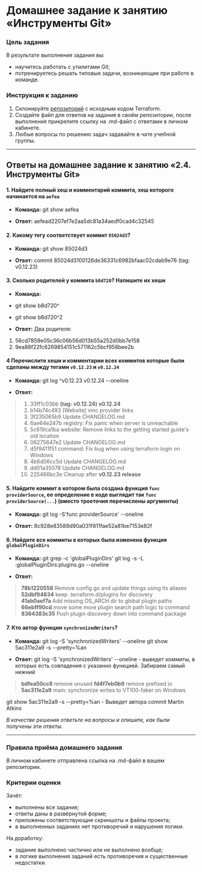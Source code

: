 # Домашнее задание к занятию «Инструменты Git»

### Цель задания

В результате выполнения задания вы:

* научитесь работать с утилитами Git;
* потренируетесь решать типовые задачи, возникающие при работе в команде. 

### Инструкция к заданию

1. Склонируйте [репозиторий](https://github.com/hashicorp/terraform) с исходным кодом Terraform.
2. Создайте файл для ответов на задания в своём репозитории, после выполнения прикрепите ссылку на .md-файл с ответами в личном кабинете.
3. Любые вопросы по решению задач задавайте в чате учебной группы.

------


## Ответы на домашнее задание к занятию «2.4. Инструменты Git»


#### **1.** Найдите полный хеш и комментарий коммита, хеш которого начинается на `aefea`

- **Команда:** 
git show aefea 

- **Ответ:** 
aefead2207ef7e2aa5dc81a34aedf0cad4c32545

#### **2.** Какому тегу соответствует коммит `85024d3`?

- **Команда:** 
git show 85024d3

- **Ответ:** 
commit 85024d3100126de36331c6982bfaac02cdab9e76 (tag: v0.12.23)


#### **3.** Сколько родителей у коммита `b8d720`? Напишите их хеши

- **Команда:** 
- git show b8d720^
- git show b8d720^2

- **Ответ:**
Два родителя:
1. 56cd7859e05c36c06b56d013b55a252d0bb7e158
1. 9ea88f22fc6269854151c571162c5bcf958bee2b


#### **4** Перечислите хеши и комментарии всех коммитов которые были сделаны между тегами `v0.12.23` и `v0.12.24`

- **Команда:** 
git log ^v0.12.23 v0.12.24 --oneline


- **Ответ:**
> 1. 33ff1c03bb **(tag: v0.12.24) v0.12.24**
> 2. b14b74c493 [Website] vmc provider links
> 1. 3f235065b9 Update CHANGELOG.md
> 2. 6ae64e247b registry: Fix panic when server is unreachable
> 1. 5c619ca1ba website: Remove links to the getting started guide's old location
> 1. 06275647e2 Update CHANGELOG.md
> 1. d5f9411f51 command: Fix bug when using terraform login on Windows
> 1. 4b6d06cc5d Update CHANGELOG.md
> 1. dd01a35078 Update CHANGELOG.md
> 1. 225466bc3e Cleanup after **v0.12.23 release**



#### **5.** Найдите коммит в котором была создана функция `func providerSource`, ее определение в коде выглядит так `func providerSource(...`) (вместо троеточия перечислены аргументы)

- **Команда:** 
git log -S'func providerSource' --oneline

- **Ответ:** 
8c928e83589d90a031f811fae52a81be7153e82f


#### **6.** Найдите все коммиты в которых была изменена функция `globalPluginDirs`

- **Команда:** 
git grep -c 'globalPluginDirs'
git log -s -L :globalPluginDirs:plugins.go --oneline

- **Ответ:**
> **78b1220558** Remove config.go and update things using its aliases  
> **52dbf94834** keep .terraform.d/plugins for discovery  
> **41ab0aef7a** Add missing OS_ARCH dir to global plugin paths  
> **66ebff90cd** move some more plugin search path logic to command  
> **8364383c35** Push plugin discovery down into command package  


#### **7.** Кто автор функции `synchronizedWriters`?

- **Команда:** 
git log -S 'synchronizedWriters' --oneline
git show 5ac311e2a9 -s --pretty=%an

- **Ответ:** 
git log -S 'synchronizedWriters' --oneline - выведет коммиты, в которых есть совпадения с указанно функцией. Забираем самый нижний

> **bdfea50cc8** remove unused
> **fd4f7eb0b9** remove prefixed io
> **5ac311e2a9** main: synchronize writes to VT100-faker on Windows

git show 5ac311e2a9 -s --pretty=%an -  Выведет автора commit
Martin Atkins



*В качестве решения ответьте на вопросы и опишите, как были получены эти ответы.*

---

### Правила приёма домашнего задания

В личном кабинете отправлена ссылка на .md-файл в вашем репозитории.

### Критерии оценки

Зачёт:

* выполнены все задания;
* ответы даны в развёрнутой форме;
* приложены соответствующие скриншоты и файлы проекта;
* в выполненных заданиях нет противоречий и нарушения логики.

На доработку:

* задание выполнено частично или не выполнено вообще;
* в логике выполнения заданий есть противоречия и существенные недостатки.
